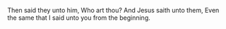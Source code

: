 Then said they unto him, Who art thou? And Jesus saith unto them, Even the same that I said unto you from the beginning.
